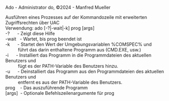 Ado - Administrator do, ©2024 - Manfred Mueller  
  
Ausführen eines Prozesses auf der Kommandozeile mit erweiterten Zugriffsrechten über UAC  
Verwendung: ado [-?|-wait|-k] prog [args]  
-?&nbsp;&nbsp;&nbsp;&nbsp;&nbsp;&nbsp;- Zeigt diese Hilfe  
-wait&nbsp;&nbsp;&nbsp;- Wartet, bis prog beendet ist  
-k&nbsp;&nbsp;&nbsp;&nbsp;&nbsp;&nbsp;- Startet den Wert der Umgebungsvariablen %COMSPEC% und  
&nbsp;&nbsp;&nbsp;&nbsp;&nbsp;&nbsp;&nbsp;&nbsp;&nbsp;&nbsp;führt das darin enthaltene Programm aus (CMD.EXE, usw.)  
-i&nbsp;&nbsp;&nbsp;&nbsp;&nbsp;&nbsp;- Installiert das Programm in die Programmdateien des aktuellen Benutzers und  
&nbsp;&nbsp;&nbsp;&nbsp;&nbsp;&nbsp;&nbsp;&nbsp;&nbsp;&nbsp;fügt es der PATH-Variable des Benutzers hinzu.  
-u&nbsp;&nbsp;&nbsp;&nbsp;&nbsp;&nbsp;- Deinstalliert das Programm aus den Programmdateien des aktuellen Benutzers und  
&nbsp;&nbsp;&nbsp;&nbsp;&nbsp;&nbsp;&nbsp;&nbsp;&nbsp;&nbsp;entfernt es aus der PATH-Variable des Benutzers.  
prog&nbsp;&nbsp;&nbsp;&nbsp;- Das auszuführende Programm  
[args]&nbsp;&nbsp;- Optionale Befehlszeilenargumente für prog  

